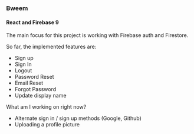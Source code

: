 ### Bweem

#### React and Firebase 9

The main focus for this project is working with Firebase auth and Firestore. 

So far, the implemented features are: 
- Sign up
- Sign In
- Logout
- Password Reset
- Email Reset
- Forgot Password
- Update display name

What am I working on right now?
- Alternate sign in / sign up methods (Google, Github)
- Uploading a profile picture

